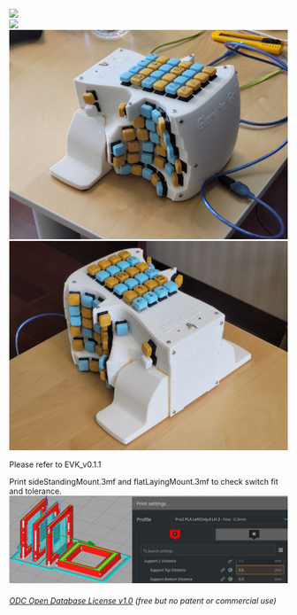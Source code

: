 ![](Case0.jpg)  
![](Case1.jpg)  
![](Keyboard0.jpg) 
![](Keyboard1.jpg)   
  
Please refer to EVK_v0.1.1  
  
Print sideStandingMount.3mf and flatLayingMount.3mf to check switch fit and tolerance.  
![](SwitchMountLeftRightTop.jpg)

###### [ODC Open Database License v1.0](https://choosealicense.com/appendix/)  (free but no patent or commercial use)
